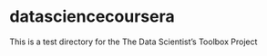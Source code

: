 datasciencecoursera
===================

This is a test directory for the The Data Scientist’s Toolbox Project
